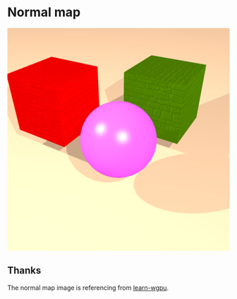 # Normal map

![screenshot](./test.png)

## Thanks

The normal map image is referencing from [learn-wgpu](https://github.com/sotrh/learn-wgpu/tree/master).
